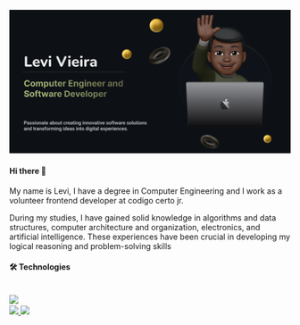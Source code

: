<!-- Olá, seja bem vindo ao meu README @carlos-levi-->

![Banner](https://github.com/Carlos-Levi/Carlos-levi/blob/main/Banner%20Levi.png)

#### Hi there 🦀

My name is Levi, I have a degree in Computer Engineering and I work as a volunteer frontend developer at codigo certo jr.

During my studies, I have gained solid knowledge in algorithms and data structures, computer architecture and organization, electronics, and artificial intelligence. These experiences have been crucial in developing my logical reasoning and problem-solving skills

#### 🛠️ Technologies

<br>
<img src="https://skillicons.dev/icons?i=arduino,c,cpp,python,lua,git,figma,typescript,react,nextjs&theme=dark" />

<br>

<div align="left">
  <a href="https://github.com/carlos-levi">
  <img height="160em" src="https://github-readme-stats.vercel.app/api?username=carlos-levi&rank_icon=github&show_icons=true&theme=dracula&include_all_commits=true&border_radius=15&count_private=true&hide_border=true&title_color=CDD4B9&icon_color=BDB76B&layout=compact"/>
  <img height="160em" src="https://github-readme-stats.vercel.app/api/top-langs/?username=carlos-levi&size_weight=1&count_weight=1&layout=compact&langs_count=8&theme=dracula&hide_border=true&border_radius=10&title_color=CDD4B9&icon_color=BDB76B"/>
</div>

<!--[Footer](https://capsule-render.vercel.app/api?type=waving&color=gradient&height=120&section=footer&width=100%)-->
